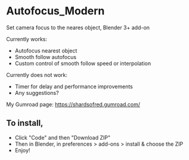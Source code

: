 # Autofocus_Modern
Set camera focus to the neares object, Blender 3+ add-on

Currently works:
+ Autofocus nearest object
+ Smooth follow autofocus
+ Custom control of smooth follow speed or interpolation

Currently does not work:
- Timer for delay and performance improvements
- Any suggestions?

My Gumroad page: https://shardsofred.gumroad.com/



## To install,

- Click "Code" and then "Download ZIP"
- Then in Blender, in preferences > add-ons > install & choose the ZIP
- Enjoy!
